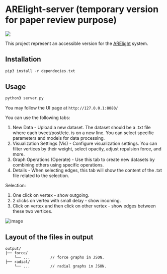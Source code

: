# ARElight-server (temporary version for paper review purpose)
![](https://img.shields.io/badge/Python-3.9-brightgreen.svg)

This project represent an accessible version for the 
[ARElight]([https://github.com/nicolay-r/ARElight/tree/v0.25.0](https://github.com/mkncl/ARELight)) system.


## Installation
```python
pip3 install -r dependecies.txt
```

## Usage

```python
python3 server.py
```

You may follow the UI page at `http://127.0.0.1:8080/`

You can use the following tabs:
1. New Data - Upload a new dataset. The dataset should be a .txt file where each tweet/post/etc. is on a new line. You can select specific parameters and models for data processing.
2. Visualization Settings (Vis) - Configure visualization settings. You can filter vertices by their weight, select opacity, adjust repulsion force, and more.
3. Graph Operations (Operate) - Use this tab to create new datasets by combining others using specific operations.
4. Details - When selecting edges, this tab will show the content of the .txt file related to the selection.

Selection:
1. One click on vertex - show outgoing.
2. 2 clicks on vertex with small delay - show incoming.
3. Click on vertex and then click on other vertex - show edges between these two vertices.

![image]([https://github.com/nicolay-r/ARElight/assets/14871187/341f3b51-d639-46b6-83fe-99b542b1751b](https://postimg.cc/9ztbnB4P))

## Layout of the files in output
```
output/
├── force/
    └── ...         // force graphs in JSON.
├── radial/
    └── ...         // radial graphs in JSON.
```

